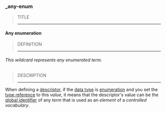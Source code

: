 ### _any-enum



> TITLE
> 
> ------

#### Any enumeration



> DEFINITION
> 
> ------

###### This wildcard represents any enumerated term.



> DESCRIPTION
> 
> ------

When defining a [descriptor](_term_descriptor), if the [data type](_type) is [enumeration](_type_string_enum) and you set the [type reference](_kind_) to this *value*, it means that the descriptor's value can be the [global identifier](_gid) of any *term* that is used as an *element* of a *controlled vocabulary*.